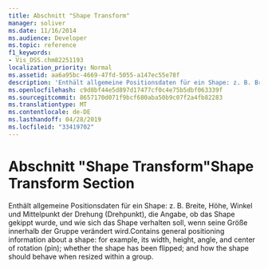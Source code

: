 ```yaml
---
title: Abschnitt "Shape Transform"
manager: soliver
ms.date: 11/16/2014
ms.audience: Developer
ms.topic: reference
f1_keywords:
- Vis_DSS.chm82251193
localization_priority: Normal
ms.assetid: aa6a95bc-4669-47fd-5055-a147ec55e78f
description: 'Enthält allgemeine Positionsdaten für ein Shape: z. B. Breite, Höhe, Winkel und Mittelpunkt der Drehung (Drehpunkt), die Angabe, ob das Shape gekippt wurde, und wie sich das Shape verhalten soll, wenn seine Größe innerhalb der Gruppe verändert wird.'
ms.openlocfilehash: c9d8bf44e5d897d17477cf0c4e75b5dbf063339f
ms.sourcegitcommit: 8657170d071f9bcf680aba50b9c07f2a4fb82283
ms.translationtype: MT
ms.contentlocale: de-DE
ms.lasthandoff: 04/28/2019
ms.locfileid: "33419702"
---
```

# <a name="shape-transform-section"></a><span data-ttu-id="0de37-103">Abschnitt "Shape Transform"</span><span class="sxs-lookup"><span data-stu-id="0de37-103">Shape Transform Section</span></span>

<span data-ttu-id="0de37-104">Enthält allgemeine Positionsdaten für ein Shape: z. B. Breite, Höhe, Winkel und Mittelpunkt der Drehung (Drehpunkt), die Angabe, ob das Shape gekippt wurde, und wie sich das Shape verhalten soll, wenn seine Größe innerhalb der Gruppe verändert wird.</span><span class="sxs-lookup"><span data-stu-id="0de37-104">Contains general positioning information about a shape: for example, its width, height, angle, and center of rotation (pin); whether the shape has been flipped; and how the shape should behave when resized within a group.</span></span>
  

